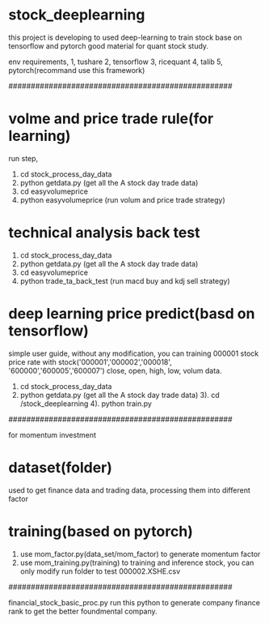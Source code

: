# stock_deeplearning

this project is developing to used deep-learning to train stock base on tensorflow and pytorch
good material for quant stock study.

env requirements,
1, tushare
2, tensorflow
3, ricequant
4, talib
5, pytorch(recommand use this framework)

##################################################

# volme and price trade rule(for learning)
run step,
1) cd stock_process_day_data
2) python getdata.py (get all the A stock day trade data)
3) cd easyvolumeprice
4) python easyvolumeprice (run volum and price trade strategy)

# technical analysis back test

1) cd stock_process_day_data
2) python getdata.py (get all the A stock day trade data)
3) cd easyvolumeprice
4) python trade_ta_back_test (run macd buy and kdj sell strategy)

# deep learning price predict(basd on tensorflow)

simple user guide, without any modification, you can training 000001 stock price rate with stock('000001','000002','000018', '600000','600005','600007')
close, open, high, low, volum data.

1) cd stock_process_day_data
2) python getdata.py (get all the A stock day trade data)
3). cd /stock_deeplearning
4). python train.py

##################################################

for momentum investment
# dataset(folder)
used to get finance data and trading data, processing them into different factor

# training(based on pytorch)
1) use mom_factor.py(data_set/mom_factor) to generate momentum factor
2) use mom_training.py(training) to training and inference stock, you can only modify run folder to test 000002.XSHE.csv


##################################################

financial_stock_basic_proc.py
run this python to generate company finance rank to get the better foundmental company.

